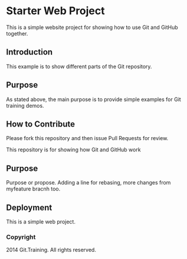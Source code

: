 # Starter Web Project

This is a simple website project for showing how to use Git and GitHub together.

## Introduction

This example is to show different parts of the Git repository.

## Purpose

As stated above, the main purpose is to provide simple examples for Git training demos.

## How to Contribute

Please fork this repository and then issue Pull Requests for review.

This repository is for showing how Git and GitHub work

## Purpose

Purpose or propose. Adding a line for rebasing, more changes from myfeature bracnh too.

## Deployment

This is a simple web project.

### Copyright

2014 Git.Training. All rights reserved.
